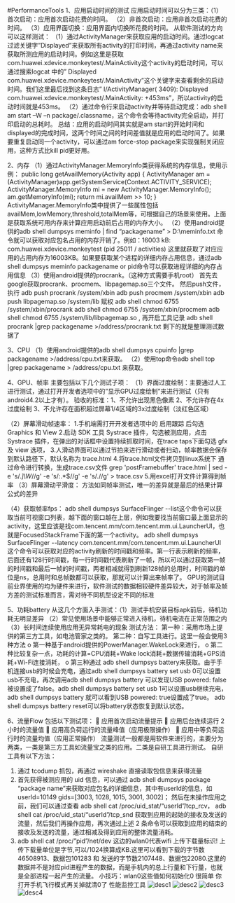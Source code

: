 #PerformanceTools
1、应用启动时间的测试
应用启动时间可以分为三类：（1）首次启动：应用首次启动花费的时间。
                         （2）非首次启动：应用非首次启动花费的时间。
                         （3）应用界面切换：应用界面内切换所花费的时间。
从软件测试的方向可以这样测试：
（1）通过ActivityManager来获取应用的启动时间。通过logcat过滤关键字”Displayed”来获取所有activity的打印时间，再通过activity name来获取所测应用的启动时间。例如这里是获取com.huawei.xdevice.monkeytest/.MainActivity这个activity的启动时间，可以通过搜索logcat 中的” Displayed com.huawei.xdevice.monkeytest/.MainActivity”这个关键字来查看剩余的启动时间。我们这里最后找到这条日志” I/ActivityManager( 3409): Displayed com.huawei.xdevice.monkeytest/.MainActivity: +453ms”，所以activity的启动时间就是453ms。
（2）通过命令行来启动activity并等待启动完成：adb shell am start –W –n package/.classname，这个命令会等待activity完全启动，并打印启动的总耗时。
总结：应用的启动时间其实就是am start的开始时间和displayed的完成时间，这两个时间之间的时间差值就是应用的启动时间了。如果要重复启动同一个activity，可以通过am force-stop package来实现强制关闭应用，这种方式比kill pid更好用。

  2、内存
   （1）通过ActivityManager.MemoryInfo类获得系统的内存信息，使用示例：
public long getAvailMemory(Activity app) {
        ActivityManager am = (ActivityManager)app.getSystemService(Context.ACTIVITY_SERVICE);
        ActivityManager.MemoryInfo mi = new ActivityManager.MemoryInfo();
        am.getMemoryInfo(mi);
        return mi.availMem >> 10;
    }
ActivityManager.MemoryInfo类中提供了一些属性包括availMem,lowMemory,threshold,totalMem等，可根据自己的场景来使用。上面是获取系统可用内存来计算应用启动前后占用的内存大小。
   （2）使用android提供的adb shell dumpsys meminfo | find “packagename” > D:\meminfo.txt 命令就可以获取对应包名占用的内存开销了。例如：16003 kB: com.huawei.xdevice.monkeytest (pid 25011 / activities) 这里就获取了对应应用的占用内存为16003KB。如果要获取某个进程的详细内存占用信息，通过adb shell dumpsys meminfo packagename or pid命令可以获取进程详细的内存占用信息
（3）使用android提供的procrank。（这种方式需要手机root）
    首先去google获取procrank、procmem、libpagemap.so三个文件。
然后push文件，执行 adb push procrank /system/xbin adb push procmem /system/xbin adb push libpagemap.so /system/lib
赋权 adb shell chmod 6755 /system/xbin/procrank adb shell chmod 6755 /system/xbin/procmem adb shell chmod 6755 /system/lib/libpagemap.so ,
再开启工具记录 adb shell procrank |grep packagename >/address/procrank.txt
剩下的就是整理测试数据了

  3、CPU
   （1）使用android提供的adb shell dumpsys cpuinfo |grep packagename >/address/cpu.txt来获取。
   （2）使用top命令adb shell top |grep packagename > /address/cpu.txt 来获取。

  4、GPU、帧率
   主要包括以下几个测试子项：
（1）界面过度绘制：主要通过人工进行测试，通过打开开发者选项中的”显示GPU过度绘制”来进行测试（只有android4.2以上才有）。
验收的标准：1、不允许出现黑色像素 2、不允许存在4x过度绘制 3、不允许存在面积超过屏幕1/4区域的3x过度绘制（淡红色区域）

   （2）屏幕滑动帧速率：
1.手机端需打开开发者选项中的 启用跟踪 后勾选 Graphics 和 View
2.启动 SDK 工具 Systrace 插件，勾选被测应用，点击 Systrace 插件，在弹出的对话框中设置持续抓取时间，在trace taps下面勾选 gfx 及 view 选项，
3.人滑动界面可以通过节拍来进行滑动或者扫动，帧率数据会保存到默认路径下，默认名称为 trace.html
4.将trace.html文件拷贝到linux系统下 通过命令进行转换，生成trace.csv文件
grep 'postFramebuffer' trace.html   | sed -e 's/.*]\W*//g' -e 's/:.*$//g' -e 's/\.//g' > trace.csv 
5.用excel打开文件计算得到帧率
   （3）屏幕滑动平滑度：
      方法如同帧率测试，唯一的差异就是最后的结果计算公式的差异

   （4）获取帧率fps：
       adb shell dumpsys SurfaceFlinger --list这个命令可以获取当前可视窗口列表，越下面的窗口越在上层，例如我要找当前窗口最上面显示的activity，这里应该是找com.tencent.mm/com.tencent.mm.ui.LauncherUI，也就是FocusedStackFrame下面的第一个activity。
adb shell dumpsys SurfaceFlinger --latency com.tencent.mm/com.tencent.mm.ui.LauncherUI 这个命令可以获取对应的activity刷新的时间戳和频率。第一行表示刷新的频率，后面还有128行时间戳，每一行时间戳代表刷新了一帧，所以可以通过获取第一帧的时间戳和最后一帧的时间戳，两者相减就得到刷新128帧的总用时，时间戳的单位是ns，总用时和总帧数都可以获取，那就可以计算出来帧率了。
 GPU的测试目前业界使用的均为硬件来进行，软件测试的数据相较硬件差异较大，对于帧率及帧方差的测试标准而言，需对待不同机型设定不同的标准

   5、功耗battery
从这几个方面入手测试：（1）测试手机安装目标apk前后，待机功耗无明显差异
                    （2）常见使用场景中能够正常进入待机，待机电流在正常范围之内                    （3）长时间连续使用应用无异常耗电的现象
测试方法：
第一种：采用市场上提供的第三方工具，如电池管家之类的。
第二种：自写工具进行。这里一般会使用3种方法
o	第一种基于android提供的PowerManager.WakeLock来进行，
o	第二种比较复杂一点，功耗的计算=CPU消耗+Wake lock消耗+数据传输消耗+GPS消耗+Wi-Fi连接消耗，
o	第三种通过 adb shell dumpsys battery来获取。由于手机连接usb的时候会充电，通过adb shell dumpsys battery set usb 0可以设置usb不充电，再次调用adb shell dumpsys battery 可以发现USB powered: false被设置成了false。adb shell dumpsys battery set usb 1可以设置usb继续充电，adb shell dumpsys battery 就可以看到USB powered: true设置成了true。 adb shell dumpsys battery reset可以将battery状态恢复到默认状态。

  6、流量Flow
    包括以下测试项：
	应用首次启动流量提示
	应用后台连续运行 2 小时的流量值
	应用高负荷运行的流量峰值（应用极限操作）
	应用中等负荷运行时的流量均值（应用正常操作）
流量测试一般都是用软件来进行的，主要分为两类，一类是第三方工具如流量宝之类的应用。二类是自研工具进行测试。
自研工具有以下方法：
1.	通过 tcodump 抓包，再通过 wireshake 直接读取包信息来获得流量
2.	首先获得被测应用的 uid 信息，可以通过 adb shell dumpsys package “package name”来获取对应包名的详细信息，其中有userId的信息，如userId=10149 gids=[3003, 1028, 1015, 3001, 3002]； 然后在未操作应用之前，我们可以通过查看 adb shell cat /proc/uid_stat/“userId”/tcp_rcv， adb shell cat /proc/uid_stat/“userId”/tcp_snd 获取到应用的起始的接收及发送的流量，然后我们再操作应用，再次通过上述 2 条命令可以获取到应用的结束的接收及发送的流量，通过相减及得到应用的整体流量消耗。
3.	adb shell cat /proc/”pid”/net/dev
这边的wlan0代表wifi 上传下载量标识! 上传下载量单位是字节,可以/1024换算成KB.这里可以看到下载的字节数46508913、数据包101283 和 发送的字节数2107448、数据包22080.这里的数据并不是对应pid进程产生的数据，而是手机内的总上行量和下行量，也就是全部进程一起产生的流量。
小技巧：wlan0这些值如何初始化0 很简单 你打开手机飞行模式再关掉就清0了
性能监控工具
![desc1](https://github.com/echo77/PerformanceTools/blob/master/screenshots/1.jpg)
![desc2](https://github.com/echo77/PerformanceTools/blob/master/screenshots/2.jpg)
![desc3](https://github.com/echo77/PerformanceTools/blob/master/screenshots/3.jpg)
![desc4](https://github.com/echo77/PerformanceTools/blob/master/screenshots/4.jpg)